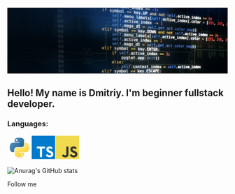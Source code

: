 ![Header](https://github.com/AwesomeXjs/awesomexjs/blob/main/assets/412.jpg)


## Hello! My name is Dmitriy. I'm beginner fullstack developer.


### Languages:
<img src="https://github.com/devicons/devicon/blob/master/icons/python/python-original.svg" title="Python"  alt="Python" width="55" height="55"/><img src="https://github.com/devicons/devicon/blob/master/icons/typescript/typescript-original.svg" title="Typescript"  alt="Python" width="55" height="55"/><img src="https://github.com/devicons/devicon/blob/master/icons/javascript/javascript-original.svg" title="JavaScript" alt="JavaScript" width="55" height="55"/> 

![Anurag's GitHub stats](https://github-readme-stats.vercel.app/api?username=awesomexjs&show_icons=true&theme=tokyonight)



Follow me